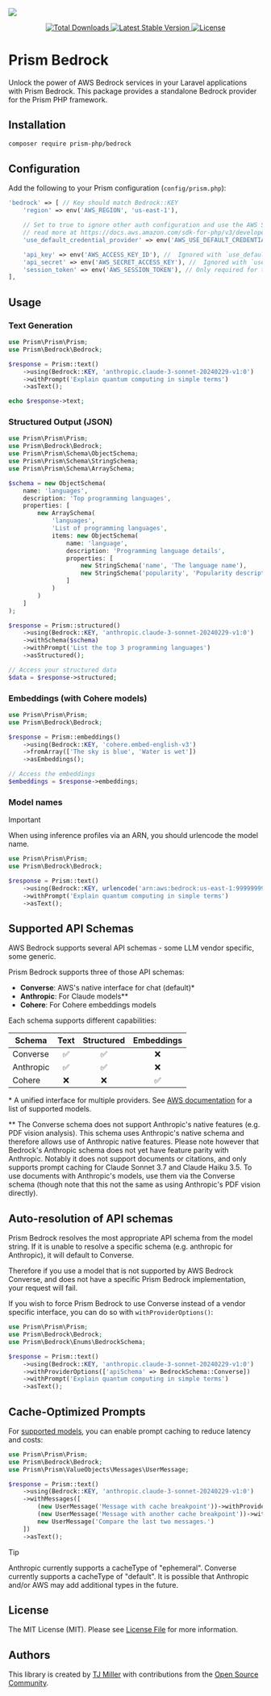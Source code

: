 ![](assets/bedrock-banner.webp)

<p align="center">
    <a href="https://packagist.org/packages/prism-php/bedrock">
        <img src="https://poser.pugx.org/prism-php/bedrock/d/total.svg" alt="Total Downloads">
    </a>
    <a href="https://packagist.org/packages/prism-php/bedrock">
        <img src="https://poser.pugx.org/prism-php/bedrock/v/stable.svg" alt="Latest Stable Version">
    </a>
    <a href="https://packagist.org/packages/prism-php/bedrock">
        <img src="https://poser.pugx.org/prism-php/bedrock/license.svg" alt="License">
    </a>
</p>

# Prism Bedrock

Unlock the power of AWS Bedrock services in your Laravel applications with Prism Bedrock. This package provides a standalone Bedrock provider for the Prism PHP framework.

## Installation

```bash
composer require prism-php/bedrock
```

## Configuration

Add the following to your Prism configuration (`config/prism.php`):

```php
'bedrock' => [ // Key should match Bedrock::KEY
    'region' => env('AWS_REGION', 'us-east-1'),

    // Set to true to ignore other auth configuration and use the AWS SDK default credential chain
    // read more at https://docs.aws.amazon.com/sdk-for-php/v3/developer-guide/guide_credentials_default_chain.html
    'use_default_credential_provider' => env('AWS_USE_DEFAULT_CREDENTIAL_PROVIDER', false), 

    'api_key' => env('AWS_ACCESS_KEY_ID'), //  Ignored with `use_default_credential_provider` === true
    'api_secret' => env('AWS_SECRET_ACCESS_KEY'), //  Ignored with `use_default_credential_provider` === true
    'session_token' => env('AWS_SESSION_TOKEN'), // Only required for temporary credentials. Ignored with `use_default_credential_provider` === true
],
```

## Usage

### Text Generation

```php
use Prism\Prism\Prism;
use Prism\Bedrock\Bedrock;

$response = Prism::text()
    ->using(Bedrock::KEY, 'anthropic.claude-3-sonnet-20240229-v1:0')
    ->withPrompt('Explain quantum computing in simple terms')
    ->asText();

echo $response->text;
```

### Structured Output (JSON)

```php
use Prism\Prism\Prism;
use Prism\Bedrock\Bedrock;
use Prism\Prism\Schema\ObjectSchema;
use Prism\Prism\Schema\StringSchema;
use Prism\Prism\Schema\ArraySchema;

$schema = new ObjectSchema(
    name: 'languages',
    description: 'Top programming languages',
    properties: [
        new ArraySchema(
            'languages',
            'List of programming languages',
            items: new ObjectSchema(
                name: 'language',
                description: 'Programming language details',
                properties: [
                    new StringSchema('name', 'The language name'),
                    new StringSchema('popularity', 'Popularity description'),
                ]
            )
        )
    ]
);

$response = Prism::structured()
    ->using(Bedrock::KEY, 'anthropic.claude-3-sonnet-20240229-v1:0')
    ->withSchema($schema)
    ->withPrompt('List the top 3 programming languages')
    ->asStructured();

// Access your structured data
$data = $response->structured;
```

### Embeddings (with Cohere models)

```php
use Prism\Prism\Prism;
use Prism\Bedrock\Bedrock;

$response = Prism::embeddings()
    ->using(Bedrock::KEY, 'cohere.embed-english-v3')
    ->fromArray(['The sky is blue', 'Water is wet'])
    ->asEmbeddings();

// Access the embeddings
$embeddings = $response->embeddings;
```

### Model names

> [!IMPORTANT]
> When using inference profiles via an ARN, you should urlencode the model name.

```php
use Prism\Prism\Prism;
use Prism\Bedrock\Bedrock;

$response = Prism::text()
    ->using(Bedrock::KEY, urlencode('arn:aws:bedrock:us-east-1:999999999999:inference-profile/us.anthropic.claude-3-7-sonnet-20250219-v1:0'))
    ->withPrompt('Explain quantum computing in simple terms')
    ->asText();
```

## Supported API Schemas

AWS Bedrock supports several API schemas - some LLM vendor specific, some generic.

Prism Bedrock supports three of those API schemas:

- **Converse**: AWS's native interface for chat (default)*
- **Anthropic**: For Claude models**
- **Cohere**: For Cohere embeddings models

Each schema supports different capabilities:

| Schema | Text | Structured | Embeddings |
|--------|:----:|:----------:|:----------:|
| Converse | ✅ | ✅ | ❌ |
| Anthropic | ✅ | ✅ | ❌ |
| Cohere | ❌ | ❌ | ✅ |

\* A unified interface for multiple providers. See [AWS documentation](https://docs.aws.amazon.com/bedrock/latest/userguide/conversation-inference-supported-models-features.html) for a list of supported models.

\*\* The Converse schema does not support Anthropic's native features (e.g. PDF vision analysis). This schema uses Anthropic's native schema and therefore allows use of Anthropic native features. Please note however that Bedrock's Anthropic schema does not yet have feature parity with Anthropic. Notably it does not support documents or citations, and only supports prompt caching for Claude Sonnet 3.7 and Claude Haiku 3.5. To use documents with Anthropic's models, use them via the Converse schema (though note that this not the same as using Anthropic's PDF vision directly).

## Auto-resolution of API schemas

Prism Bedrock resolves the most appropriate API schema from the model string. If it is unable to resolve a specific schema (e.g. anthropic for Anthropic), it will default to Converse.

Therefore if you use a model that is not supported by AWS Bedrock Converse, and does not have a specific Prism Bedrock implementation, your request will fail.

If you wish to force Prism Bedrock to use Converse instead of a vendor specific interface, you can do so with `withProviderOptions()`:

```php
use Prism\Prism\Prism;
use Prism\Bedrock\Bedrock;
use Prism\Bedrock\Enums\BedrockSchema;

$response = Prism::text()
    ->using(Bedrock::KEY, 'anthropic.claude-3-sonnet-20240229-v1:0')
    ->withProviderOptions(['apiSchema' => BedrockSchema::Converse])
    ->withPrompt('Explain quantum computing in simple terms')
    ->asText();

```

## Cache-Optimized Prompts

For [supported models](https://docs.aws.amazon.com/bedrock/latest/userguide/prompt-caching.html), you can enable prompt caching to reduce latency and costs:

```php
use Prism\Prism\Prism;
use Prism\Bedrock\Bedrock;
use Prism\Prism\ValueObjects\Messages\UserMessage;

$response = Prism::text()
    ->using(Bedrock::KEY, 'anthropic.claude-3-sonnet-20240229-v1:0')
    ->withMessages([
        (new UserMessage('Message with cache breakpoint'))->withProviderOptions(['cacheType' => 'ephemeral']),
        (new UserMessage('Message with another cache breakpoint'))->withProviderOptions(['cacheType' => 'ephemeral']),
        new UserMessage('Compare the last two messages.')
    ])
    ->asText();
```

> [!TIP]
> Anthropic currently supports a cacheType of "ephemeral". Converse currently supports a cacheType of "default". It is possible that Anthropic and/or AWS may add additional types in the future.

## License

The MIT License (MIT). Please see [License File](LICENSE) for more information.

## Authors

This library is created by [TJ Miller](https://tjmiller.me) with contributions from the [Open Source Community](https://github.com/echolabsdev/prism-bedrock/graphs/contributors).
